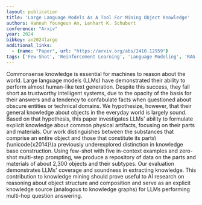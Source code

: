 ```yaml
---
layout: publication
title: 'Large Language Models As A Tool For Mining Object Knowledge'
authors: Hannah Youngeun An, Lenhart K. Schubert
conference: "Arxiv"
year: 2024
bibkey: an2024large
additional_links:
  - {name: "Paper", url: "https://arxiv.org/abs/2410.12959"}
tags: ['Few-Shot', 'Reinforcement Learning', 'Language Modeling', 'RAG', 'Prompting', 'Applications']
---
```

Commonsense knowledge is essential for machines to reason about the world.
Large language models (LLMs) have demonstrated their ability to perform almost
human-like text generation. Despite this success, they fall short as
trustworthy intelligent systems, due to the opacity of the basis for their
answers and a tendency to confabulate facts when questioned about obscure
entities or technical domains. We hypothesize, however, that their general
knowledge about objects in the everyday world is largely sound. Based on that
hypothesis, this paper investigates LLMs' ability to formulate explicit
knowledge about common physical artifacts, focusing on their parts and
materials. Our work distinguishes between the substances that comprise an
entire object and those that constitute its parts\\(\unicode\{x2014\}\\)a previously
underexplored distinction in knowledge base construction. Using few-shot with
five in-context examples and zero-shot multi-step prompting, we produce a
repository of data on the parts and materials of about 2,300 objects and their
subtypes. Our evaluation demonstrates LLMs' coverage and soundness in
extracting knowledge. This contribution to knowledge mining should prove useful
to AI research on reasoning about object structure and composition and serve as
an explicit knowledge source (analogous to knowledge graphs) for LLMs
performing multi-hop question answering.
